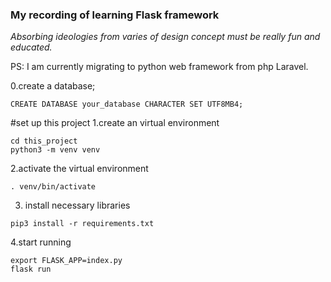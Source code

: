 ### My recording of learning Flask framework

*Absorbing ideologies from varies of design concept  must be really fun and educated.*

PS: I am currently migrating to python web framework from php Laravel.

0.create a database;
```shell script
CREATE DATABASE your_database CHARACTER SET UTF8MB4;
```
#set up this project
1.create an virtual environment
```shell script
cd this_project
python3 -m venv venv
```
2.activate the virtual environment
```shell script
. venv/bin/activate
```
3. install necessary libraries
```shell script
pip3 install -r requirements.txt
```
4.start running
```shell script
export FLASK_APP=index.py
flask run
```
